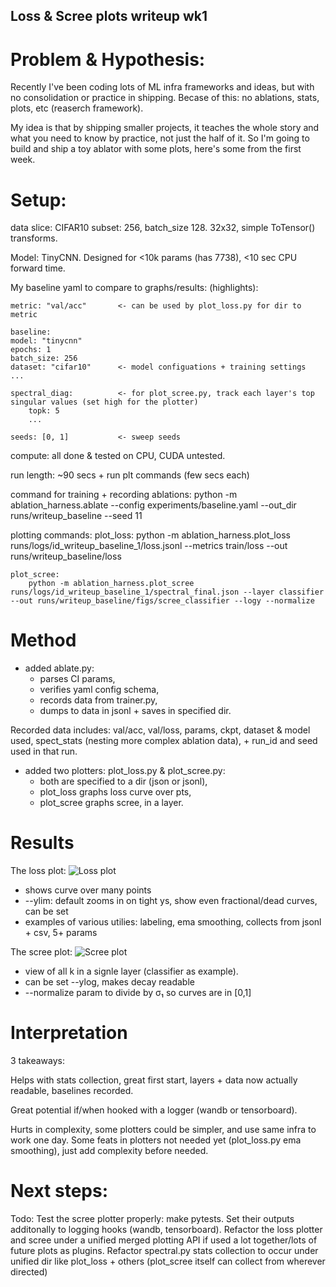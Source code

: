## Loss & Scree plots writeup wk1


# Problem & Hypothesis:
Recently I've been coding lots of ML infra frameworks and ideas, but with no consolidation or practice in shipping.
Becase of this: no ablations, stats, plots, etc (reaserch framework).

My idea is that by shipping smaller projects, it teaches the whole story and what you need to know by practice, not just the half of it.
So I'm going to build and ship a toy ablator with some plots, here's some from the first week.


# Setup:

data slice: CIFAR10
    subset: 256,
    batch_size 128.
    32x32, simple ToTensor() transforms.

Model: TinyCNN.
    Designed for <10k params (has 7738), <10 sec CPU forward time.


My baseline yaml to compare to graphs/results: (highlights):

    metric: "val/acc"       <- can be used by plot_loss.py for dir to metric

    baseline:
    model: "tinycnn"
    epochs: 1
    batch_size: 256
    dataset: "cifar10"      <- model configuations + training settings
    ...

    spectral_diag:          <- for plot_scree.py, track each layer's top singular values (set high for the plotter)
        topk: 5
        ...

    seeds: [0, 1]           <- sweep seeds

compute: all done & tested on CPU, CUDA untested.

run length: ~90 secs + run plt commands (few secs each)


command for training + recording ablations:
    python -m ablation_harness.ablate --config experiments/baseline.yaml --out_dir runs/writeup_baseline --seed 11

plotting commands:
    plot_loss:
        python -m ablation_harness.plot_loss runs/logs/id_writeup_baseline_1/loss.jsonl --metrics train/loss --out runs/writeup_baseline/loss

    plot_scree:
        python -m ablation_harness.plot_scree runs/logs/id_writeup_baseline_1/spectral_final.json --layer classifier --out runs/writeup_baseline/figs/scree_classifier --logy --normalize



# Method
- added ablate.py:
    - parses CI params,
    - verifies yaml config schema,
    - records data from trainer.py,
    - dumps to data in jsonl + saves in specified dir.

Recorded data includes:
    val/acc, val/loss, params, ckpt, dataset & model used,
    spect_stats (nesting more complex ablation data),
    + run_id and seed used in that run.

- added two plotters: plot_loss.py & plot_scree.py:
    - both are specified to a dir (json or jsonl),
    - plot_loss graphs loss curve over pts,
    - plot_scree graphs scree, in a layer.


# Results
The loss plot:
![Loss plot](ablation-harness/runs/writeup_baseline/loss/loss.png)
- shows curve over many points
- --ylim: default zooms in on tight ys, show even fractional/dead curves, can be set
- examples of various utilies: labeling, ema smoothing, collects from jsonl + csv, 5+ params

The scree plot:
![Scree plot](ablation-harness/runs/writeup_baseline/figs/scree_classifier.png)
- view of all k in a signle layer (classifier as example).
- can be set --ylog, makes decay readable
- --normalize param to divide by σ₁ so curves are in [0,1]


# Interpretation
3 takeaways:

Helps with stats collection, great first start, layers + data now actually readable, baselines recorded.

Great potential if/when hooked with a logger (wandb or tensorboard).

Hurts in complexity, some plotters could be simpler, and use same infra to work one day. Some feats in plotters not needed yet (plot_loss.py ema smoothing), just add complexity before needed.



# Next steps:

Todo:
    Test the scree plotter properly: make pytests.
    Set their outputs additonally to logging hooks (wandb, tensorboard).
    Refactor the loss plotter and scree under a unified merged plotting API if used a lot together/lots of future plots as plugins.
    Refactor spectral.py stats collection to occur under unified dir like plot_loss + others (plot_scree itself can collect from wherever directed)
